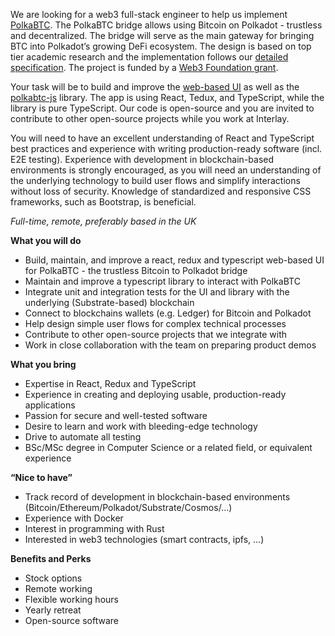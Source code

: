 
We are looking for a web3 full-stack engineer to help us implement [PolkaBTC](https://polkadot.network/bitcoin-is-coming-to-polkadot/). The PolkaBTC bridge allows using Bitcoin on Polkadot - trustless and decentralized. The bridge will serve as the main gateway for bringing BTC into Polkadot’s growing DeFi ecosystem. The design is based on top tier academic research and the implementation follows our [detailed specification](https://interlay.gitlab.io/polkabtc-spec/index.html). The project is funded by a [Web3 Foundation grant](https://web3.foundation/).

Your task will be to build and improve the [web-based UI](https://gitlab.com/interlay/polkabtc-ui) as well as the [polkabtc-js](https://github.com/interlay/polkabtc-js) library. The app is using React, Tedux, and TypeScript, while the library is pure TypeScript. Our code is open-source and you are invited to contribute to other open-source projects while you work at Interlay.

You will need to have an excellent understanding of React and TypeScript best practices and experience with writing production-ready software (incl. E2E testing). Experience with development in blockchain-based environments is strongly encouraged, as you will need an understanding of the underlying technology to build user flows and simplify interactions without loss of security. Knowledge of standardized and responsive CSS frameworks, such as Bootstrap, is beneficial.

*Full-time, remote, preferably based in the UK*

**What you will do**
* Build, maintain, and improve a react, redux and typescript web-based UI for PolkaBTC - the trustless Bitcoin to Polkadot bridge
* Maintain and improve a typescript library to interact with PolkaBTC
* Integrate unit and integration tests for the UI and library with the underlying (Substrate-based) blockchain
* Connect to blockchains wallets (e.g. Ledger) for Bitcoin and Polkadot
* Help design simple user flows for complex technical processes
* Contribute to other open-source projects that we integrate with
* Work in close collaboration with the team on preparing product demos

**What you bring**
* Expertise in React, Redux and TypeScript
* Experience in creating and deploying usable, production-ready applications
* Passion for secure and well-tested software
* Desire to learn and work with bleeding-edge technology
* Drive to automate all testing
* BSc/MSc degree in Computer Science or a related field, or equivalent experience

**“Nice to have”**
* Track record of development in blockchain-based environments (Bitcoin/Ethereum/Polkadot/Substrate/Cosmos/...)
* Experience with Docker
* Interest in programming with Rust
* Interested in web3 technologies (smart contracts, ipfs, …)

**Benefits and Perks**
* Stock options
* Remote working
* Flexible working hours
* Yearly retreat
* Open-source software